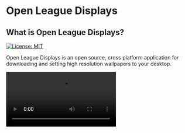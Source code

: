 # Open League Displays
## What is Open League Displays?
[![License: MIT](https://img.shields.io/badge/License-MIT-yellow.svg)](https://opensource.org/licenses/MIT)

Open League Displays is an open source, cross platform application for downloading and
setting high resolution wallpapers to your desktop. 

<video src="./docs/linux.mp4">

The whole idea and design came from the [Riot Game's League Displays](https://displays.riotgames.com/en-us/) which is an application that runs only under Windows and isn't maintained anymore.

I was really enjoying Riot's League Displays but I was also getting frustrated over the fact that I couldn't set my wallpaper to newly released skins or on my Linux machine. So I decided to create this project.

## How to download and install it?
Go to the releases page and download the latest version for your operating system. Because I don't own a mac, I haven't built it and test it there, if you known how to use a shell and are familiar with node, you can build it yourself (see below).


## How it works? 
- It gets updated about new skins from Riot's DataDragon API automatically.
- It downloads low resolution images from Riot's DataDragon API (CDN) used for thumbnails in the UI.
- It downloads high resolution images from [League of Legends Fandom Wiki](https://leagueoflegends.fandom.com/wiki/League_of_Legends_Wiki) used for the wallpapers.


## How to run it / build it from source?
```shell
git clone git@github.com:KonstantinosPetrakis/open-league-displays.git
cd open-league-displays
npm install
npm run reset # This will delete all stored data if any, and push migrations to the database
# npm run reset-windows Equivalent to npm run reset but for windows
npm run dev 
npm run build 
# npm run build-windows Equivalent to npm run build but for windows
```

## Disclaimers
This project is not affiliated with Riot Games in any way. All the images and assets used in this project are property of Riot Games.

## Known issues
- The application doesn't work for skins with repeated champion names (Draven Draven, Bard Bard, ...) the solution is trivial but I am too lazy to implement it right now.